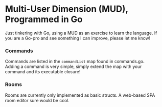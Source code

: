 # Multi-User Dimension (MUD), Programmed in Go

Just tinkering with Go, using a MUD as an exercise to learn the language. If you are a Go-pro and see something I can
improve, please let me know!


### Commands

Commands are listed in the `commandList` map found in commands.go.  Adding a command is very simple, simply extend the map with your
command and its executable closure!


### Rooms

Rooms are currently only implemented as basic structs. A web-based SPA room editor sure would be cool.